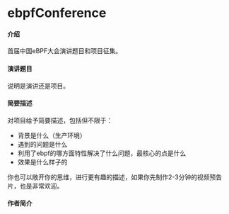 # ebpfConference

#### 介绍
首届中国eBPF大会演讲题目和项目征集。

#### 演讲题目
说明是演讲还是项目。


#### 简要描述
对项目给予简要描述，包括但不限于：

- 背景是什么（生产环境）
- 遇到的问题是什么
- 利用了ebpf的哪方面特性解决了什么问题，最核心的点是什么
- 效果是什么样子的

你也可以敞开你的思维，进行更有趣的描述，如果你先制作2-3分钟的视频预告片，也是非常欢迎。



#### 作者简介




